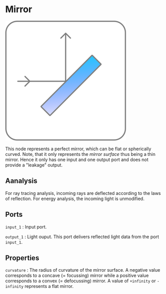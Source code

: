 # Mirror

![Mirror icon](../images/icons/node_mirror.svg)

This node represents a perfect mirror, which can be flat or spherically curved. Note, that it only represents the *mirror surface* thus being a thin mirror. Hence it only has one input and one output port and does not provide a "leakage" output. 

## Aanalysis

For ray tracing analysis, incoming rays are deflected according to the laws of reflection. For energy analysis, the incoming light is unmodified.

## Ports

`input_1`
: Input port.

`output_1`
: Light ouput. This port delivers reflected light data from the port `input_1`.

## Properties

`curvature`
: The radius of curvature of the mirror surface. A negative value corresponds to a concave (= focussing) mirror while a positive value corresponds to a convex (= defocussing) mirror. A value of `+infinity` or `-infinity` represents a flat mirror.
